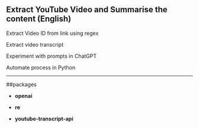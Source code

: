 

## Extract YouTube Video and Summarise the content (English)

Extract Video ID from link using regex

Extract video transcript

Experiment with prompts in ChatGPT

Automate process in Python

---

##packages

- **openai**

- **re**

- **youtube-transcript-api**

